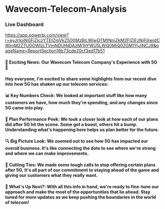 # Wavecom-Telecom-Analysis

### Live Dashboard
https://app.powerbi.com/view?r=eyJrIjoiNGFiZjczYTEtZmVkZS00MzBiLWIwOTMtNmZkM2FlZjEzNjFiIiwidCI6ImM2ZTU0OWIzLTVmNDUtNDAzMi1hYWU5LWQ0MjQ0ZGM1YjJjNCJ9&pageName=ReportSection16b73cde20cf3ed17b51

#### 🚀 Exciting News: Our Wavecom Telecom Company's Experience with 5G 📶

#### Hey everyone, I'm excited to share some highlights from our recent dive into how 5G has shaken up our telecom services:

#### 📊 Key Numbers Check: We looked at important stuff like how many customers we have, how much they're spending, and any changes since 5G came into play.

#### 💼 Plan Performance Peek: We took a closer look at how each of our plans did after 5G hit the scene. Some got a boost, others hit a bump. Understanding what's happening here helps us plan better for the future.

#### 🔍 Big Picture Look: We zoomed out to see how 5G has impacted our overall business. It's like connecting the dots to see where we're strong and where we can make improvements.

#### 🛑 Cutting Ties: We made some tough calls to stop offering certain plans after 5G. It's all part of our commitment to staying ahead of the game and giving our customers what they really want.

#### 🤔 What's Up Next?: With all this info in hand, we're ready to fine-tune our approach and make the most of the opportunities that lie ahead. Stay tuned for more updates as we keep pushing the boundaries in the world of telecom!
